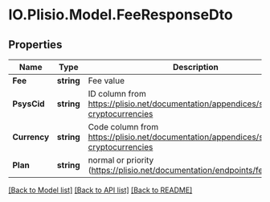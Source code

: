 # IO.Plisio.Model.FeeResponseDto
## Properties

Name | Type | Description | Notes
------------ | ------------- | ------------- | -------------
**Fee** | **string** | Fee value | [optional] 
**PsysCid** | **string** | ID column from https://plisio.net/documentation/appendices/supported-cryptocurrencies | [optional] 
**Currency** | **string** | Code column from https://plisio.net/documentation/appendices/supported-cryptocurrencies | [optional] 
**Plan** | **string** | normal or priority (https://plisio.net/documentation/endpoints/fee-plans) | [optional] 

[[Back to Model list]](../README.md#documentation-for-models) [[Back to API list]](../README.md#documentation-for-api-endpoints) [[Back to README]](../README.md)


